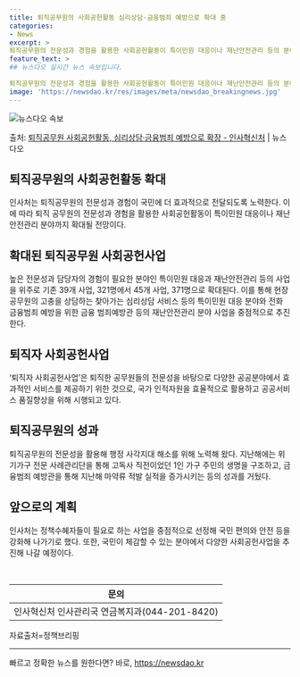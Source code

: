 ```yaml
---
title: 퇴직공무원의 사회공헌활동 심리상담·금융범죄 예방으로 확대 중
categories:
- News
excerpt: >
퇴직공무원의 전문성과 경험을 활용한 사회공헌활동이 특이민원 대응이나 재난안전관리 등의 분야까지 확대될 전망이…
feature_text: >
## 뉴스다오 실시간 뉴스 속보입니다.

퇴직공무원의 전문성과 경험을 활용한 사회공헌활동이 특이민원 대응이나 재난안전관리 등의 분야까지 확대될 전망이…
image: 'https://newsdao.kr/res/images/meta/newsdao_breakingnews.jpg'
---
```


![뉴스다오 속보](https://newsdao.kr/res/images/meta/newsdao_breakingnews.jpg)

<p>출처: <a href="https://newsdao.kr/2982" rel="dofollow">퇴직공무원 사회공헌활동, 심리상담·금융범죄 예방으로 확장 - 인사혁신처</a> | 뉴스다오</p>

<h2 data-ke-size="size26">퇴직공무원의 사회공헌활동 확대</h2>
<p data-ke-size="size16">인사처는 퇴직공무원의 전문성과 경험이 국민에 더 효과적으로 전달되도록 노력한다. 이에 따라 퇴직 공무원의 전문성과 경험을 활용한 사회공헌활동이 특이민원 대응이나 재난안전관리 분야까지 확대될 전망이다.</p>

<h2 data-ke-size="size26">확대된 퇴직공무원 사회공헌사업</h2>
<p data-ke-size="size16">높은 전문성과 담당자의 경험이 필요한 분야인 특이민원 대응과 재난안전관리 등의 사업을 위주로 기존 39개 사업, 321명에서 45개 사업, 371명으로 확대된다. 이를 통해 현장 공무원의 고충을 상담하는 찾아가는 심리상담 서비스 등의 특이민원 대응 분야와 전화 금융범죄 예방을 위한 금융 범죄예방관 등의 재난안전관리 분야 사업을 중점적으로 추진한다.</p>

<h2 data-ke-size="size26">퇴직자 사회공헌사업</h2>
<p data-ke-size="size16">‘퇴직자 사회공헌사업’은 퇴직한 공무원들의 전문성을 바탕으로 다양한 공공분야에서 효과적인 서비스를 제공하기 위한 것으로, 국가 인적자원을 효율적으로 활용하고 공공서비스 품질향상을 위해 시행되고 있다.</p>

<h2 data-ke-size="size26">퇴직공무원의 성과</h2>
<p data-ke-size="size16">퇴직공무원의 전문성을 활용해 행정 사각지대 해소를 위해 노력해 왔다. 지난해에는 위기가구 전문 사례관리단을 통해 고독사 직전이었던 1인 가구 주민의 생명을 구조하고, 금융범죄 예방관을 통해 지난해 마약류 적발 실적을 증가시키는 등의 성과를 거뒀다.</p>

<h2 data-ke-size="size26">앞으로의 계획</h2>
<p data-ke-size="size16">인사처는 정책수혜자들이 필요로 하는 사업을 중점적으로 선정해 국민 편의와 안전 등을 강화해 나가기로 했다. 또한, 국민이 체감할 수 있는 분야에서 다양한 사회공헌사업을 추진해 나갈 예정이다.</p>

<p data-ke-size="size16">&nbsp;</p>
<table>
<thead>
<tr>
<th style="text-align: center;">문의</th>
</tr>
</thead>
<tbody>
<tr>
<td style="text-align: center;">인사혁신처 인사관리국 연금복지과(044-201-8420)</td>
</tr>
</tbody>
</table>
<footer>자료출처=정책브리핑 </footer>
<p data-ke-size="size16"></p>
<hr> 

빠르고 정확한 뉴스를 원한다면? 바로, <a href="https://newsdao.kr" rel="dofollow">https://newsdao.kr</a>


    
